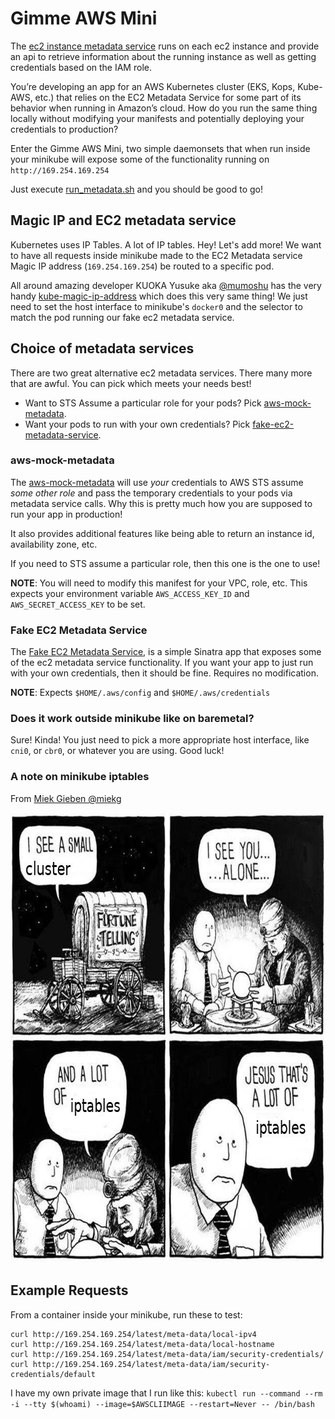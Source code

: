 # Gimme AWS Mini

The [ec2 instance metadata service](http://docs.aws.amazon.com/AWSEC2/latest/UserGuide/ec2-instance-metadata.html)
runs on each ec2 instance and provide an api to retrieve information about the running instance as well as getting credentials based on the IAM role.

You’re developing an app for an AWS Kubernetes cluster (EKS, Kops, Kube-AWS, etc.) that relies on the EC2 Metadata Service for some part of its behavior when running in Amazon’s cloud. How do you run the same thing locally without modifying your manifests and potentially deploying your credentials to production?

Enter the Gimme AWS Mini, two simple daemonsets that when run inside your minikube will expose some of the functionality running on `http://169.254.169.254`

Just execute [run_metadata.sh](./run_metadata.sh) and you should be good to go!

## Magic IP and EC2 metadata service

Kubernetes uses IP Tables. A lot of IP tables. Hey! Let's add more! We want to have all requests inside minikube made to the EC2 Metadata service Magic IP address (`169.254.169.254`) be routed to a specific pod.

All around amazing developer KUOKA Yusuke aka [@mumoshu](http://twitter.com/mumoshu) has the very handy [kube-magic-ip-address](https://github.com/mumoshu/kube-magic-ip-address) which does this very same thing! We just need to set the host interface to minikube's `docker0` and the selector to match the pod running our fake ec2 metadata service.

## Choice of metadata services

There are two great alternative ec2 metadata services. There many more that are awful. You can pick which meets your needs best!

+ Want to STS Assume a particular role for your pods? Pick [aws-mock-metadata](#aws-mock-metadata).
+ Want your pods to run with your own credentials? Pick [fake-ec2-metadata-service](#fake-ec2-metadata-service).

### <a name="aws-mock-metadata">aws-mock-metadata</a>

The [aws-mock-metadata](https://github.com/jtblin/aws-mock-metadata) will use *your* credentials to AWS STS assume *some other role* and pass the temporary credentials to your pods via metadata service calls. Why this is pretty much how you are supposed to run your app in production!

It also provides additional features like being able to return an instance id, availability zone, etc.

If you need to STS assume a particular role, then this one is the one to use!

**NOTE**: You will need to modify this manifest for your VPC, role, etc. This expects your environment variable `AWS_ACCESS_KEY_ID` and `AWS_SECRET_ACCESS_KEY` to be set.

### <a name="fake-ec2-metadata-service">Fake EC2 Metadata Service</a>

The [Fake EC2 Metadata Service](https://github.com/bpholt/fake-ec2-metadata-service), is a simple Sinatra app that exposes some of the ec2 metadata service functionality. If you want your app to just run with your own credentials, then it should be fine. Requires no modification.

**NOTE**: Expects `$HOME/.aws/config` and `$HOME/.aws/credentials`

### Does it work outside minikube like on baremetal?
Sure! Kinda! You just need to pick a more appropriate host interface, like `cni0`, or `cbr0`, or whatever you are using. Good luck!

### A note on minikube iptables

From [Miek Gieben @miekg](https://twitter.com/miekg/status/1011585886654550016/photo/1)

<img width="717" height="720" src="./images/iptables.jpg" />

## Example Requests

From a container inside your minikube, run these to test:

```
curl http://169.254.169.254/latest/meta-data/local-ipv4
curl http://169.254.169.254/latest/meta-data/local-hostname
curl http://169.254.169.254/latest/meta-data/iam/security-credentials/
curl http://169.254.169.254/latest/meta-data/iam/security-credentials/default
```

I have my own private image that I run like this:
`kubectl run --command --rm  -i --tty $(whoami) --image=$AWSCLIIMAGE --restart=Never -- /bin/bash`
